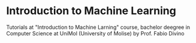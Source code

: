 # Introduction to Machine Learning

Tutorials at "Introduction to Machine Larning" course, bachelor deegree in Computer Science at UniMol (University of Molise) by Prof. Fabio Divino
